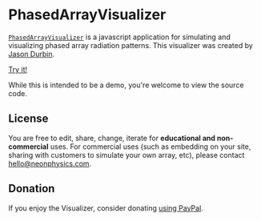 # PhasedArrayVisualizer

[`PhasedArrayVisualizer`](https://jasondurbin.github.io/PhasedArrayVisualizer/) is a javascript application for simulating and visualizing phased array radiation patterns. This visualizer was created by [Jason Durbin](https://www.linkedin.com/in/jasondurbin/).

[Try it!](https://jasondurbin.github.io/PhasedArrayVisualizer/)

While this is intended to be a demo, you're welcome to view the source code.

## License

You are free to edit, share, change, iterate for **educational and non-commercial** uses. For commercial uses (such as embedding on your site, sharing with customers to simulate your own array, etc), please contact hello@neonphysics.com.

## Donation

If you enjoy the Visualizer, consider donating [using PayPal](https://www.paypal.com/donate/?business=D7S3JKRAAKUNQ&no_recurring=0&currency_code=USD).
